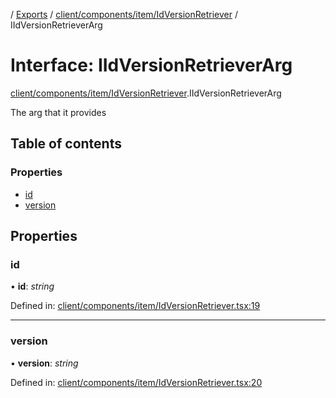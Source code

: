 [](../README.md) / [Exports](../modules.md) / [client/components/item/IdVersionRetriever](../modules/client_components_item_idversionretriever.md) / IIdVersionRetrieverArg

# Interface: IIdVersionRetrieverArg

[client/components/item/IdVersionRetriever](../modules/client_components_item_idversionretriever.md).IIdVersionRetrieverArg

The arg that it provides

## Table of contents

### Properties

- [id](client_components_item_idversionretriever.iidversionretrieverarg.md#id)
- [version](client_components_item_idversionretriever.iidversionretrieverarg.md#version)

## Properties

### id

• **id**: *string*

Defined in: [client/components/item/IdVersionRetriever.tsx:19](https://github.com/onzag/itemize/blob/28218320/client/components/item/IdVersionRetriever.tsx#L19)

___

### version

• **version**: *string*

Defined in: [client/components/item/IdVersionRetriever.tsx:20](https://github.com/onzag/itemize/blob/28218320/client/components/item/IdVersionRetriever.tsx#L20)

